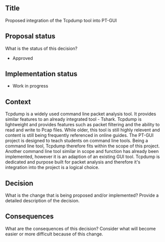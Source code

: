## Title

Proposed integration of the Tcpdump tool into PT-GUI

## Proposal status

What is the status of this decision?

-   Approved


## Implementation status
  
-   Work in progress

## Context

Tcpdump is a widely used command line packet analysis tool. It provides similar features to an already integrated tool - Tshark. 
Tcpdump is lightweight and provides features such as packet filtering and the ability to read and write to Pcap files. 
While older, this tool is still highly relevent and content is still being frequently referenced in online guides.
The PT-GUI project is designed to teach students on command line tools. Being a command line tool, Tcpdump therefore
fits within the scope of this project. Another command line tool similar in scope and function has already been implemented,
however it is an adaption of an existing GUI tool. Tcpdump is dedicated and purpose built for packet analysis and therefore
it's integration into the project is a logical choice.

## Decision

What is the change that is being proposed and/or implemented? Provide a detailed description of the decision.

## Consequences

What are the consequences of this decision? Consider what will become easier or more difficult because of this change.
